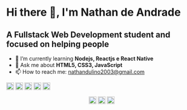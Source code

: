 # Hi there 👋, I'm Nathan de Andrade

<!--
**Nathan-Andrade/Nathan-Andrade** is a ✨ _special_ ✨ repository because its `README.md` (this file) appears on your GitHub profile.

Here are some ideas to get you started:

- 🔭 I’m currently working on ...
- 🌱 I’m currently learning ...
- 👯 I’m looking to collaborate on ...
- 🤔 I’m looking for help with ...
- 💬 Ask me about ...
- 📫 How to reach me: ...
- 😄 Pronouns: ...
- ⚡ Fun fact: ...
-->
## A Fullstack Web Development student and focused on helping people
 

- 🌱 I’m currently learning <strong> Nodejs, Reactjs e React Native </strong>
- 💬 Ask me about <strong> HTML5, CSS3, JavaScript </strong>
- 📫 How to reach me: nathandulino2003@gmail.com

<p align="left">
<img src="https://devicons.github.io/devicon/devicon.git/icons/react/react-original-wordmark.svg" alt="react" width="20" height="20"/>
<img src="https://devicons.github.io/devicon/devicon.git/icons/css3/css3-original-wordmark.svg" alt="css3"  width="20" height="20"/>
<img src="https://devicons.github.io/devicon/devicon.git/icons/html5/html5-original-wordmark.svg" alt="html5"  width="20" height="20"/>
<img src="https://devicons.github.io/devicon/devicon.git/icons/javascript/javascript-original.svg" alt="javascript" width="20" height="20"/>
<img src="https://devicons.github.io/devicon/devicon.git/icons/nodejs/nodejs-original.svg" alt="nodejs" width="20" height="20"/></p><p align="center">
</p>

<p align="center">
<a href="https://www.linkedin.com/in/nathan-a-1b9436124/" target="blank"><img align="center" src="https://cdn.jsdelivr.net/npm/simple-icons@3.0.1/icons/linkedin.svg" alt="Nathan de Andrade" height="20" width="20" /></a>
<a href="https://www.facebook.com/nathandulino.dulino" target="blank"><img align="center" src="https://cdn.jsdelivr.net/npm/simple-icons@3.0.1/icons/facebook.svg" alt="Nathan de Andrade" height="20" width="20" /></a>
<a href="https://www.instagram.com/nathan_andrade.dev/" target="blank"><img align="center" src="https://cdn.jsdelivr.net/npm/simple-icons@3.0.1/icons/instagram.svg" alt="Nathan de Andrade" height="20" width="20" /></a>
</p>
